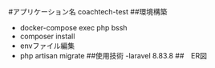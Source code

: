 #アプリケーション名
coachtech-test
##環境構築
- docker-compose exec php bssh
- composer install
- envファイル編集
- php artisan migrate
##使用技術
-laravel 8.83.8
##　ER図
